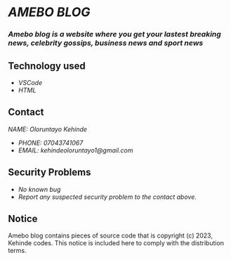 # _AMEBO BLOG_
### _Amebo blog is a website where you get your lastest breaking news, celebrity gossips, business news and sport news_

## Technology used
* _VSCode_
* _HTML_

## Contact
_NAME: Oloruntayo Kehinde_
<br>
* _PHONE: 07043741067_
* _EMAIL: kehindeoloruntayo1@gmail.com_

## Security Problems
* _No known bug_
* _Report any suspected security problem to the contact above._

## Notice
Amebo blog contains pieces of source code that is copyright (c) 2023, Kehinde codes. This notice is included here to comply with the distribution terms.